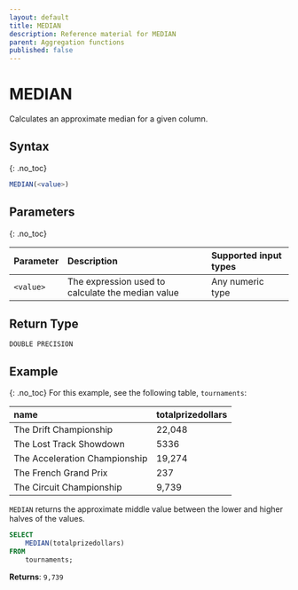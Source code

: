 ```yaml
---
layout: default
title: MEDIAN
description: Reference material for MEDIAN
parent: Aggregation functions
published: false
---
```


# MEDIAN

Calculates an approximate median for a given column.

## Syntax
{: .no_toc}

```sql
MEDIAN(<value>)
```

## Parameters
{: .no_toc}

| Parameter | Description                         |Supported input types |
| :--------- | :----------------------------------- | :---------------------|
| `<value>`   | The expression used to calculate the median value | Any numeric type |


## Return Type
`DOUBLE PRECISION`

## Example
{: .no_toc}
For this example,  see the following table, `tournaments`:

| name                          | totalprizedollars  |
| :-----------------------------| :------------------| 
| The Drift Championship        | 22,048             |
| The Lost Track Showdown       | 5336               |
| The Acceleration Championship | 19,274             |
| The French Grand Prix         | 237                |
| The Circuit Championship      | 9,739              |

`MEDIAN` returns the approximate middle value between the lower and higher halves of the values.

```sql
SELECT
	MEDIAN(totalprizedollars)
FROM
	tournaments;
```

**Returns**: `9,739`
